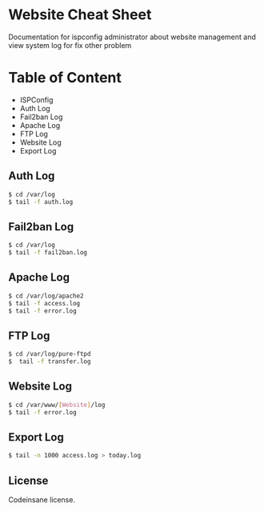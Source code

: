 # Website Cheat Sheet
Documentation for ispconfig administrator about website management and view system log for fix other problem

# Table of Content
* ISPConfig
* Auth Log
* Fail2ban Log
* Apache Log
* FTP Log
* Website Log
* Export Log

## Auth Log
```bash
$ cd /var/log
$ tail -f auth.log
```

## Fail2ban Log
```bash
$ cd /var/log
$ tail -f fail2ban.log
```

## Apache Log
```bash
$ cd /var/log/apache2
$ tail -f access.log
$ tail -f error.log
```

## FTP Log
```bash
$ cd /var/log/pure-ftpd
$  tail -f transfer.log
```

## Website Log
```bash
$ cd /var/www/[Website]/log
$ tail -f error.log
```

## Export Log
```bash
$ tail -n 1000 access.log > today.log
```

## License
Codeinsane license.